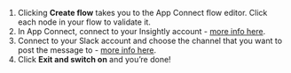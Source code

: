 1. Clicking **Create flow** takes you to the App Connect flow editor. Click each node in your flow to validate it. 
1. In App Connect, connect to your Insightly account - [more info here](https://developer.ibm.com/integration/docs/app-connect/how-to-guides-for-apps/use-ibm-app-connect-insightly/). 
1. Connect to your Slack account and choose the channel that you want to post the message to - [more info here](https://developer.ibm.com/integration/docs/app-connect/how-to-guides-for-apps/use-ibm-app-connect-slack/).                                                                                                                                                       
1. Click **Exit and switch on** and you’re done!
